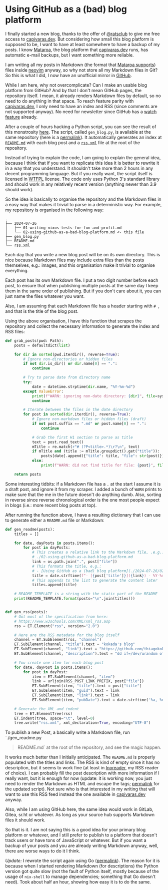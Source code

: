 # Using GitHub as a (bad) blog platform

I finally started a new blog, thanks to the offer of
[@ratsclub](https://gluer.org/) to give me free access to
[capivaras.dev](https://capivaras.dev/). But considering how small this blog
platform is supposed to be, I want to have at least somewhere to have a backup
of my posts. I know [Mataroa](https://mataroa.blog/), the blog platform that
[capivaras.dev](https://capivaras.dev/) runs, has automatic e-mail backups, but
I want something more reliable.

I am writing all my posts in Markdown (the format that [Mataroa
supports](https://1.mataroa.blog/guides/markdown/)) files inside
[neovim](https://neovim.io/) anyway, so why not store all my Markdown files in
Git? So this is what I did, I now have an unofficial mirror in
[GitHub](https://github.com/thiagokokada/blog).

While I am here, why not overcomplicate? Can I make an usable blog platform
from GitHub? And by that I don't mean GitHub pages, the repository itself. I
mean, it already renders Markdown files by default, so no need to do anything
in that space. To reach feature parity with
[capivaras.dev](https://capivaras.dev/), I only need to have an index and RSS
(since comments are not supported anyway). No need for newsletter since GitHub
has a [watch
feature](https://docs.github.com/en/account-and-profile/managing-subscriptions-and-notifications-on-github/managing-subscriptions-for-activity-on-github/viewing-your-subscriptions)
already.

After a couple of hours hacking a Python script, you can see the result of this
monstrosity [here](https://github.com/thiagokokada/blog). The script, called
`gen_blog.py`, is available at the same repository (here is a
[permalink](https://github.com/thiagokokada/blog/blob/c8986d1ab1b94c0986fd814629bb8eb4034fb6e7/gen_blog.py)).
It automatically generates an index at
[`README.md`](https://github.com/thiagokokada/blog/blob/main/README.md) with
each blog post and a
[`rss.xml`](https://raw.githubusercontent.com/thiagokokada/blog/main/rss.xml)
file at the root of the repository.

Instead of trying to explain the code, I am going to explain the general idea,
because I think that if you want to replicate this idea it is better to rewrite
it in a way that you understand. It shouldn't take more than 2 hours in any
decent programming language. But if you really want, the script itself is
licensed in [WTFPL](https://en.wikipedia.org/wiki/WTFPL) license. The code only
uses Python 3's standard library and should work in any relatively recent
version (anything newer than 3.9 should work).

So the idea is basically to organise the repository and the Markdown files in a
easy way that makes it trivial to parse in a deterministic way. For example, my
repository is organised in the following way:

```
.
├── 2024-07-26
│   ├── 01-writing-nixos-tests-for-fun-and-profit.md
│   └── 02-using-github-as-a-bad-blog-platform.md <- this file
├── gen_blog.py
├── README.md
└── rss.xml
```

Each day that you write a new blog post will be on its own directory. This is
nice because Markdown files may include extra files than the posts themselves,
e.g.: images, and this organisation make it trivial to organise everything.

Each post has its own Markdown file. I put a two digit number before each post,
to ensure that when publishing multiple posts at the same day I keep them in
the same order of publishing. But if you don't care about it, you can just name
the files whatever you want.

Also, I am assuming that each Markdown file has a header starting with `# `,
and that is the title of the blog post.

Using the above organisation, I have this function that scrapes the repository
and collect the necessary information to generate the index and RSS files:

```python
def grab_posts(pwd: Path):
    posts = defaultdict(list)

    for dir in sorted(pwd.iterdir(), reverse=True):
        # Ignore non-directories or hidden files
        if not dir.is_dir() or dir.name[0] == ".":
            continue

        # Try to parse date from directory name
        try:
            date = datetime.strptime(dir.name, "%Y-%m-%d")
        except ValueError:
            print(f"WARN: ignoring non-date directory: {dir}", file=sys.stderr)
            continue

        # Iterate between the files in the date directory
        for post in sorted(dir.iterdir(), reverse=True):
            # Ignore non-markdown files or hidden files (draft)
            if not post.suffix == ".md" or post.name[0] == ".":
                continue

            # Grab the first H1 section to parse as title
            text = post.read_text()
            mTitle = re.match(r"# (?P<title>.*)\r?\n", text)
            if mTitle and (title := mTitle.groupdict().get("title")):
                posts[date].append({"title": title, "file": str(post)})
            else:
                print(f"WARN: did not find title for file: {post}", file=sys.stderr)

    return posts
```

Some interesting tidbits: if a Markdown file has a `.` at the start I assume it
is a draft post, and ignore it from my scraper. I added a bunch of `WARN`
prints to make sure that the me in the future doesn't do anything dumb. Also,
sorting in reverse since reverse chronological order is the one most people
expect in blogs (i.e.: more recent blog posts at top).

After running the function above, I have a resulting dictionary that I can use
to generate either a `README.md` file or Markdown:

```python
def gen_readme(posts):
    titles = []

    for date, dayPosts in posts.items():
        for post in dayPosts:
            # This creates a relative link to the Markdown file, .e.g.:
            # ./02-using-github-as-a-bad-blog-platform.md
            link = os.path.join(".", post["file"])
            # This formats the title, e.g.:
            # - [Using GitHub as a (bad) blog platform](./2024-07-26/02-using-github-as-a-bad-blog-platform.md) - 2024-07-26
            title = date.strftime(f"- [{post['title']}]({link}) - %Y-%m-%d")
            # This appends to the list to generate the content later
            titles.append(title)

    # README_TEMPLATE is a string with the static part of the README
    print(README_TEMPLATE.format(posts="\n".join(titles)))


def gen_rss(posts):
    # Got most of the specification from here:
    # https://www.w3schools.com/XML/xml_rss.asp
    rss = ET.Element("rss", version="2.0")

    # Here are the RSS metadata for the blog itself
    channel = ET.SubElement(rss, "channel")
    ET.SubElement(channel, "title").text = "kokada's blog"
    ET.SubElement(channel, "link").text = "https://github.com/thiagokokada/blog"
    ET.SubElement(channel, "description").text = "dd if=/dev/urandom of=/dev/brain0"

    # You create one item for each blog post
    for date, dayPost in posts.items():
        for post in dayPost:
            item = ET.SubElement(channel, "item")
            link = urljoin(RSS_POST_LINK_PREFIX, post["file"])
            ET.SubElement(item, "title").text = post["title"]
            ET.SubElement(item, "guid").text = link
            ET.SubElement(item, "link").text = link
            ET.SubElement(item, "pubDate").text = date.strftime('%a, %d %b %Y %H:%M:%S GMT')

    # Generate the XML and indent
    tree = ET.ElementTree(rss)
    ET.indent(tree, space="\t", level=0)
    tree.write("rss.xml", xml_declaration=True, encoding="UTF-8")
```

To publish a new Post, a basically write a Markdown file, run `./gen_readme.py
> README.md` at the root of the repository, and see the magic happen.

It works much better than I initially anticipated. The `README.md` is properly
populated with the titles and links. The RSS is kind of empty since it has no
description, but it seems to work fine (at least in
[Inoreader](https://www.inoreader.com/), my RSS reader of choice). I can
probably fill the post description with more information if I really want, but
it is enough for now (update: it is working now, you just need to render the
Markdown as HTML and escape the tags;
[permalink](https://github.com/thiagokokada/blog/blob/9506051cc3d49f203304174b335ff62de9d17a05/gen_blog.py)
for the updated script). Not sure who is that interested in my writing that
will want to use this RSS feed instead the one available in
[capivaras.dev](https://kokada.capivaras.dev/rss/) anyway.

Also, while I am using GitHub here, the same idea would work in GitLab, Gitea,
sr.ht or whatever. As long as your source hub supports Markdown files it should
work.

So that is it. I am not saying this is a good idea for your primary blog
platform or whatever, and I still prefer to publish to a platform that doesn't
track users or have tons of JavaScript or whatever. But if you want a backup of
your posts and you are already writing Markdown anyway, well, there are worse
ways to do it I think.

_Update:_ I rewrote the script again using Go
([permalink](https://github.com/thiagokokada/blog/blob/3ece3853e7dd32977e7ec5238d2955e530ca4beb/blog.go)).
The reason for it is because when I started rendering Markdown (for
descriptions) the Python version got quite slow (not the fault of Python
itself, mostly because of the usage of `nix-shell` to manage dependencies;
something that Go doesn't need). Took about half an hour, showing how easy it
is to do the same.
